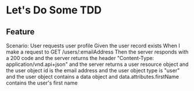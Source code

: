 # Let's Do Some TDD

## Feature

  Scenario: User requests user profile 
  Given the user record exists
  When I make a request to GET /users/:emailAddress
  Then the server responds with a 200 code
    and the server returns the header "Content-Type: application/vnd.api+json"
    and the server returns a user resource object
    and the user object id is the email address
    and the user object type is "user"
    and the user object contains a data object
    and data.attributes.firstName contains the user's first name
